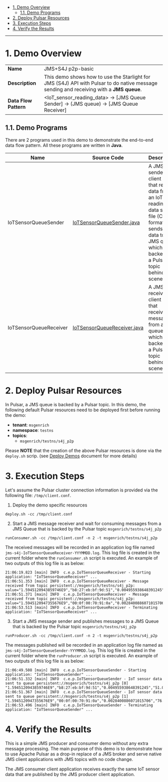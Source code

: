 - [1. Demo Overview](#1-demo-overview)
  - [1.1. Demo Programs](#11-demo-programs)
- [2. Deploy Pulsar Resources](#2-deploy-pulsar-resources)
- [3. Execution Steps](#3-execution-steps)
- [4. Verify the Results](#4-verify-the-results)

---

# 1. Demo Overview

| | |
| - | - |
| **Name** | JMS+S4J p2p-basic |
| **Description** | This demo shows how to use the Starlight for JMS (S4J) API with Pulsar to do native message sending and receiving with a **JMS queue**. |
| **Data Flow Pattern** | <IoT_sensor_reading_data> -> [JMS Queue Sender] -> (JMS queue) -> [JMS Queue Receiver] |

## 1.1. Demo Programs

There are 2 programs used in this demo to demonstrate the end-to-end data flow pattern. All these programs are written in **Java**. 

| Name | Source Code | Description |
| ---- | ----------- | ----------- |
| IoTSensorQueueSender | [IoTSensorQueueSender.java](./src/main/java/com/example/pulsarworkshop/IoTSensorQueueSender.java) | A JMS sender client app that reads data from an IoT reading data source file (CSV format) and sends the data to a JMS queue which is backed by a Pulsar topic behind the scene. |
| IoTSensorQueueReceiver | [IoTSensorQueueReceiver.java](./src/main/java/com/example/pulsarworkshop/IoTSensorQueueReceiver.java) | A JMS receiver client app that receives messages from a JMS queue which is backed by a Pulsar topic behind the scene. |

# 2. Deploy Pulsar Resources

In Pulsar, a JMS queue is backed by a Pulsar topic. In this demo, the following default Pulsar resources need to be deployed first before running the demo: 

* **tenant**: `msgenrich`
* **namespace**: `testns`
* **topics**:
   * `msgenrich/testns/s4j_p2p`

Please **NOTE** that the creation of the above Pulsar resources is done via the `deploy.sh` scrip. (see [Deploy Demos](../../../Deploy.Demos.md) document for more details)

# 3. Execution Steps

Let's assume the Pulsar cluster connection information is provided via the following file: `/tmp/client.conf`.

1. Deploy the demo specific resources
```
deploy.sh -cc /tmp/client.conf
```

2. Start a JMS message receiver and wait for consuming messages from a JMS Queue that is backed by the Pulsar topic `msgenrich/testns/s4j_p2p`
```
runConsumer.sh -cc /tmp/client.conf -n 2 -t msgenrich/testns/s4j_p2p
```

The received messages will be recorded in an application log file named `jms-s4j-IoTSensorQueueReceiver-YYYMMDD.log`. This log file is created in the current folder where the `runConsumer.sh` script is executed. An example of two outputs of this log file is as below:  

```
21:06:19.823 [main] INFO  c.e.p.IoTSensorQueueReceiver - Starting application: "IoTSensorQueueReceiver" ...
21:06:51.353 [main] INFO  c.e.p.IoTSensorQueueReceiver - Message received from topic persistent://msgenrich/testns/s4j_p2p: value="1.5945120943859746E9","b8:27:eb:bf:9d:51","0.004955938648391245","51.0","false","0.00765082227055719","false","0.02041127012241292","22.7"
21:06:51.371 [main] INFO  c.e.p.IoTSensorQueueReceiver - Message received from topic persistent://msgenrich/testns/s4j_p2p: value="1.5945120947355676E9","00:0f:00:70:91:0a","0.0028400886071015706","76.0","false","0.005114383400977071","false","0.013274836704851536","19.700000762939453"
21:06:53.513 [main] INFO  c.e.p.IoTSensorQueueReceiver - Terminating application: "IoTSensorQueueReceiver" ...
```

3. Start a JMS message sender and publishes messages to a JMS Queue that is backed by the Pulsar topic `msgenrich/testns/s4j_p2p`
```
runProducer.sh -cc /tmp/client.conf -n 2 -t msgenrich/testns/s4j_p2p
```

The messages published will be recorded in an application log file named as `jms-s4j-IoTSensorQueueSender-YYYMMDD.log`. This log file is created in the current folder where the `runProducer.sh` script is executed. An example of two outputs of this log file is as below: 

```
21:06:49.508 [main] INFO  c.e.p.IoTSensorQueueSender - Starting application: "IoTSensorQueueSender" ...
21:06:51.332 [main] INFO  c.e.p.IoTSensorQueueSender - IoT sensor data sent to queue persistent://msgenrich/testns/s4j_p2p [0] "1.5945120943859746E9","b8:27:eb:bf:9d:51","0.004955938648391245","51.0","false","0.00765082227055719","false","0.02041127012241292","22.7"
21:06:51.367 [main] INFO  c.e.p.IoTSensorQueueSender - IoT sensor data sent to queue persistent://msgenrich/testns/s4j_p2p [1] "1.5945120947355676E9","00:0f:00:70:91:0a","0.0028400886071015706","76.0","false","0.005114383400977071","false","0.013274836704851536","19.700000762939453"
21:06:53.496 [main] INFO  c.e.p.IoTSensorQueueSender - Terminating application: "IoTSensorQueueSender" ...
```

# 4. Verify the Results

This is a simple JMS producer and consumer demo without any extra message processing. The main purpose of this demo is to demonstrate how to use Apache Pulsar as a drop-in replace of a JMS broker and serve native JMS client applications with JMS topics with no code change. 

The JMS consumer client application receives exactly the same IoT sensor data that are published by the JMS producer client application.